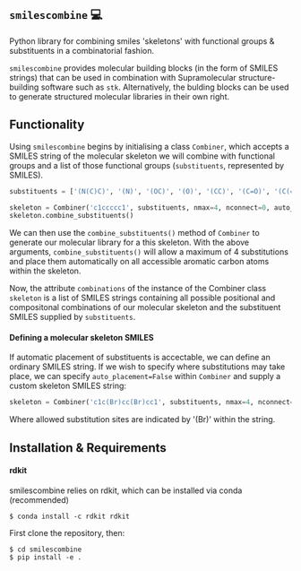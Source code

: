   ## `smilescombine` :computer:
Python library for combining smiles 'skeletons' with functional groups &
substituents in a combinatorial fashion.

`smilescombine` provides molecular building blocks (in the form of SMILES strings)
that can be used in combination with Supramolecular structure-building software such
as `stk`. Alternatively, the bulding blocks can be used to generate
structured molecular libraries in their own right.

## Functionality
Using `smilescombine` begins by initialising a class `Combiner`, which accepts a
SMILES string of the molecular skeleton we will combine with functional groups
and a list of those functional groups (`substituents`, represented by SMILES).

```python
substituents = ['(N(C)C)', '(N)', '(OC)', '(O)', '(CC)', '(C=O)', '(C(=O)OC)']

skeleton = Combiner('c1ccccc1', substituents, nmax=4, nconnect=0, auto_placement=True)
skeleton.combine_substituents()
```

We can then use the `combine_substituents()` method of `Combiner` to generate our
molecular library for a this skeleton. With the above arguments, `combine_substituents()`
will allow a maximum of 4 substitutions and place them automatically on all
accessible aromatic carbon atoms within the skeleton.

Now, the attribute `combinations` of the instance of the Combiner class `skeleton`
is a list of SMILES strings containing all possible positional and compositonal
combinations of our molecular skeleton and the substituent SMILES supplied by
`substituents`.

#### Defining a molecular skeleton SMILES
If automatic placement of substituents is accectable, we can define an ordinary
SMILES string. If we wish to specify where substitutions may take place, we can
specify `auto_placement=False` within `Combiner` and supply a custom skeleton
SMILES string:

```python
skeleton = Combiner('c1c(Br)cc(Br)cc1', substituents, nmax=4, nconnect=0, auto_placement=True)
```
Where allowed substitution sites are indicated by '(Br)' within the string.

## Installation & Requirements

#### rdkit
smilescombine relies on rdkit, which can be installed via conda (recommended)
```
$ conda install -c rdkit rdkit
```

First clone the repository, then:
```
$ cd smilescombine
$ pip install -e .
```